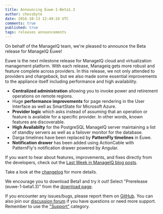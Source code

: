 ```yaml
---
title: Announcing Euwe-1-Beta1.3 
author: chessbyte
date: 2016-10-13 12:49:24 UTC
comments: true
published: true
tags: releases announcements
---
```


On behalf of the ManageIQ team, we're pleased to announce the Beta release for ManageIQ Euwe! 

Euwe is the next milestone release for ManageIQ cloud and virtualization management platform. With each release, Manageiq gets more robust and feature complete across providers. In this release, we not only attended to providers and chargeback, but we also made some essential improvements to the appliance itself including performance and high availability.

* **Centralized administration** allowing you to invoke power and retirement operations on remote regions.
* Huge **performance improvements** for page rendering in the User Interface as well as SmartState for Microsoft Azure.
* **Provider logic** which asks instead of assuming that an operation or feature is available for a specific provider. In other words, known features are discoverable.
* **High Availabilty** for the PostgreSQL ManageIQ server maintaining a list of standby servers as well as a failover monitor for the database.
* Darga timelines have been replaced by **PatternFly timelines** in Euwe.
* **Notification drawer** has been added using ActionCable with PatternFly's notification drawer powered by Angular.

If you want to hear about features, improvements, and fixes directly from the developers, check out the [Last Week in ManageIQ blog posts](http://manageiq.org/blog/tags/LWIMIQ/).

Take a look at the [changelog](https://github.com/ManageIQ/manageiq/blob/euwe/CHANGELOG.md/) for more details.

We encourage you to download Beta1 and try it out! Select "Prerelease (euwe-1-beta1.3)" from the [download page](http://manageiq.org/download/).

If you encounter any issues/bugs, please report them on [GitHub](https://github.com/ManageIQ/manageiq/issues). You can also join our [discussion forum](http://talk.manageiq.org/) if you have questions or need more support. Remember to use the ["Support"](http://talk.manageiq.org/c/support) category.

